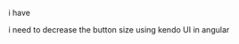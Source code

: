 i  have 

<div class="col-md-3 text-end folder>
<kendo-button size="small">
<kendo-icon></kendo-icon>
</kendo-button>
<kendo-button size="small">
<kendo-icon></kendo-icon>
</kendo-button>
<kendo-button size="small">
<kendo-icon></kendo-icon>
</kendo-button>
</div>

i need to decrease the button size using kendo UI in angular